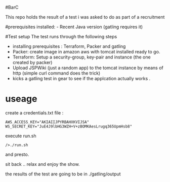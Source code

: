 #BarC

This repo holds the result of a test i was asked to do as part of a recruitment 

#prerequisites
installed: 
	- Recent Java version (gatling requires it)

#Test setup
The test runs through the following steps
- installing prerequisites : Terraform, Packer and gatling
- Packer: create image in amazon aws with tomcat installed ready to go. 
- Terraform: Setup a security-group, key-pair and instance (the one created by packer)
- Upload JSPWiki (just a random app) to the tomcat instance by means of http (simple curl command does the trick)
- kicks a gatling test in gear to see if the applcation actually works . 

# useage
create a credentials.txt file : 
```
AWS_ACCESS_KEY="AKIAIIJPYRBAHXKVIJSA"
WS_SECRET_KEY="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"
```

execute run.sh
```
/>./run.sh
```

and presto. 

sit back .. relax and enjoy the show. 

the results of the test are going to be in ./gatling/output



